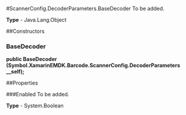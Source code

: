 #ScannerConfig.DecoderParameters.BaseDecoder
To be added.

**Type** - Java.Lang.Object

##Constructors
### BaseDecoder 
**public BaseDecoder (Symbol.XamarinEMDK.Barcode.ScannerConfig.DecoderParameters __self);**

##Properties

###Enabled
To be added.

**Type** - System.Boolean


